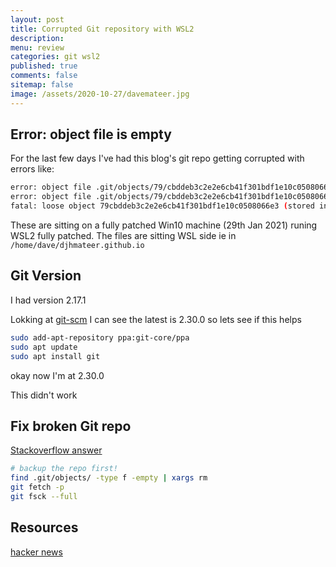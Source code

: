 ```yaml
---
layout: post
title: Corrupted Git repository with WSL2 
description: 
menu: review
categories: git wsl2 
published: true 
comments: false     
sitemap: false
image: /assets/2020-10-27/davemateer.jpg
---
```


<!-- [![alt text](/assets/2020-10-12/db.jpg "Db from Caspar Camille Rubin on Unsplash")](https://unsplash.com/@casparrubin) -->

## Error: object file is empty

For the last few days I've had this blog's git repo getting corrupted with errors like:

```bash
error: object file .git/objects/79/cbddeb3c2e2e6cb41f301bdf1e10c0508066e3 is empty
error: object file .git/objects/79/cbddeb3c2e2e6cb41f301bdf1e10c0508066e3 is empty
fatal: loose object 79cbddeb3c2e2e6cb41f301bdf1e10c0508066e3 (stored in .git/objects/79/cbddeb3c2e2e6cb41f301bdf1e10c0508066e3) is corrupt
```

These are sitting on a fully patched Win10 machine (29th Jan 2021) runing WSL2 fully patched. The files are sitting WSL side ie in `/home/dave/djhmateer.github.io`


## Git Version

I had version 2.17.1

Lokking at [git-scm](https://git-scm.com/download/linux) I can see the latest is 2.30.0 so lets see if this helps

```bash
sudo add-apt-repository ppa:git-core/ppa
sudo apt update
sudo apt install git
```

okay now I'm at 2.30.0

This didn't work




## Fix broken Git repo

[Stackoverflow answer](https://stackoverflow.com/a/31110176/26086)

```bash
# backup the repo first!
find .git/objects/ -type f -empty | xargs rm
git fetch -p
git fsck --full
```

## Resources

[hacker news](https://news.ycombinator.com/item?id=25612962)
